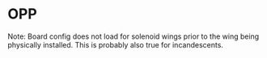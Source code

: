 OPP
===

Note: Board config does not load for solenoid wings prior to the wing being
physically installed. This is probably also true for incandescents.
